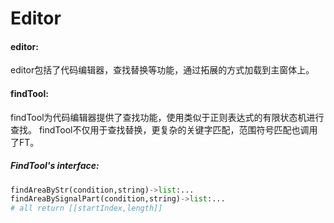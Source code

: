 Editor
===
#### editor:
editor包括了代码编辑器，查找替换等功能，通过拓展的方式加载到主窗体上。

#### findTool:
findTool为代码编辑器提供了查找功能，使用类似于正则表达式的有限状态机进行查找。
findTool不仅用于查找替换，更复杂的关键字匹配，范围符号匹配也调用了FT。

##### FindTool's interface:
```python
findAreaByStr(condition,string)->list:...
findAreaBySignalPart(condition,string)->list:...
# all return [[startIndex,length]]
```